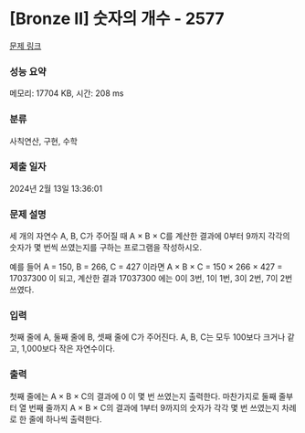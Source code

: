 # [Bronze II] 숫자의 개수 - 2577 

[문제 링크](https://www.acmicpc.net/problem/2577) 

### 성능 요약

메모리: 17704 KB, 시간: 208 ms

### 분류

사칙연산, 구현, 수학

### 제출 일자

2024년 2월 13일 13:36:01

### 문제 설명

<p>세 개의 자연수 A, B, C가 주어질 때 A × B × C를 계산한 결과에 0부터 9까지 각각의 숫자가 몇 번씩 쓰였는지를 구하는 프로그램을 작성하시오.</p>

<p>예를 들어 A = 150, B = 266, C = 427 이라면 A × B × C = 150 × 266 × 427 = 17037300 이 되고, 계산한 결과 17037300 에는 0이 3번, 1이 1번, 3이 2번, 7이 2번 쓰였다.</p>

### 입력 

 <p>첫째 줄에 A, 둘째 줄에 B, 셋째 줄에 C가 주어진다. A, B, C는 모두 100보다 크거나 같고, 1,000보다 작은 자연수이다.</p>

### 출력 

 <p>첫째 줄에는 A × B × C의 결과에 0 이 몇 번 쓰였는지 출력한다. 마찬가지로 둘째 줄부터 열 번째 줄까지 A × B × C의 결과에 1부터 9까지의 숫자가 각각 몇 번 쓰였는지 차례로 한 줄에 하나씩 출력한다.</p>

